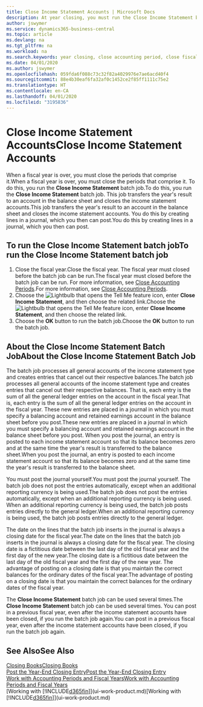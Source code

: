 ```yaml
---
title: Close Income Statement Accounts | Microsoft Docs
description: At year closing, you must run the Close Income Statement batch job to close the accounting periods that make up the fiscal year.
author: jswymer
ms.service: dynamics365-business-central
ms.topic: article
ms.devlang: na
ms.tgt_pltfrm: na
ms.workload: na
ms.search.keywords: year closing, close accounting period, close fiscal year, bank account detailed trial balance
ms.date: 04/01/2020
ms.author: jswymer
ms.openlocfilehash: 059fda6f088c73c32f82a4029976e7ae6acd40f4
ms.sourcegitcommit: 88e4b30eaf6fa32af0c1452ce2f85ff1111c75e2
ms.translationtype: HT
ms.contentlocale: en-CA
ms.lasthandoff: 04/01/2020
ms.locfileid: "3195836"
---
```

# <a name="close-income-statement-accounts"></a><span data-ttu-id="ad6b0-103">Close Income Statement Accounts</span><span class="sxs-lookup"><span data-stu-id="ad6b0-103">Close Income Statement Accounts</span></span>
<span data-ttu-id="ad6b0-104">When a fiscal year is over, you must close the periods that comprise it.</span><span class="sxs-lookup"><span data-stu-id="ad6b0-104">When a fiscal year is over, you must close the periods that comprise it.</span></span> <span data-ttu-id="ad6b0-105">To do this, you run the **Close Income Statement** batch job.</span><span class="sxs-lookup"><span data-stu-id="ad6b0-105">To do this, you run the **Close Income Statement** batch job.</span></span> <span data-ttu-id="ad6b0-106">This job transfers the year's result to an account in the balance sheet and closes the income statement accounts.</span><span class="sxs-lookup"><span data-stu-id="ad6b0-106">This job transfers the year's result to an account in the balance sheet and closes the income statement accounts.</span></span> <span data-ttu-id="ad6b0-107">You do this by creating lines in a journal, which you then can post.</span><span class="sxs-lookup"><span data-stu-id="ad6b0-107">You do this by creating lines in a journal, which you then can post.</span></span>

## <a name="to-run-the-close-income-statement-batch-job"></a><span data-ttu-id="ad6b0-108">To run the Close Income Statement batch job</span><span class="sxs-lookup"><span data-stu-id="ad6b0-108">To run the Close Income Statement batch job</span></span>
1. <span data-ttu-id="ad6b0-109">Close the fiscal year.</span><span class="sxs-lookup"><span data-stu-id="ad6b0-109">Close the fiscal year.</span></span> <span data-ttu-id="ad6b0-110">The fiscal year must closed before the batch job can be run.</span><span class="sxs-lookup"><span data-stu-id="ad6b0-110">The fiscal year must closed before the batch job can be run.</span></span> <span data-ttu-id="ad6b0-111">For more information, see [Close Accounting Periods](year-close-account-periods.md).</span><span class="sxs-lookup"><span data-stu-id="ad6b0-111">For more information, see [Close Accounting Periods](year-close-account-periods.md).</span></span>
2. <span data-ttu-id="ad6b0-112">Choose the ![Lightbulb that opens the Tell Me feature](media/ui-search/search_small.png "Tell me what you want to do") icon, enter **Close Income Statement**, and then choose the related link.</span><span class="sxs-lookup"><span data-stu-id="ad6b0-112">Choose the ![Lightbulb that opens the Tell Me feature](media/ui-search/search_small.png "Tell me what you want to do") icon, enter **Close Income Statement**, and then choose the related link.</span></span>
3. <span data-ttu-id="ad6b0-113">Choose the **OK** button to run the batch job.</span><span class="sxs-lookup"><span data-stu-id="ad6b0-113">Choose the **OK** button to run the batch job.</span></span>

## <a name="about-the-close-income-statement-batch-job"></a><span data-ttu-id="ad6b0-114">About the Close Income Statement Batch Job</span><span class="sxs-lookup"><span data-stu-id="ad6b0-114">About the Close Income Statement Batch Job</span></span>
<span data-ttu-id="ad6b0-115">The batch job processes all general accounts of the income statement type and creates entries that cancel out their respective balances.</span><span class="sxs-lookup"><span data-stu-id="ad6b0-115">The batch job processes all general accounts of the income statement type and creates entries that cancel out their respective balances.</span></span> <span data-ttu-id="ad6b0-116">That is, each entry is the sum of all the general ledger entries on the account in the fiscal year.</span><span class="sxs-lookup"><span data-stu-id="ad6b0-116">That is, each entry is the sum of all the general ledger entries on the account in the fiscal year.</span></span> <span data-ttu-id="ad6b0-117">These new entries are placed in a journal in which you must specify a balancing account and retained earnings account in the balance sheet before you post.</span><span class="sxs-lookup"><span data-stu-id="ad6b0-117">These new entries are placed in a journal in which you must specify a balancing account and retained earnings account in the balance sheet before you post.</span></span> <span data-ttu-id="ad6b0-118">When you post the journal, an entry is posted to each income statement account so that its balance becomes zero and at the same time the year's result is transferred to the balance sheet.</span><span class="sxs-lookup"><span data-stu-id="ad6b0-118">When you post the journal, an entry is posted to each income statement account so that its balance becomes zero and at the same time the year's result is transferred to the balance sheet.</span></span>

<span data-ttu-id="ad6b0-119">You must post the journal yourself.</span><span class="sxs-lookup"><span data-stu-id="ad6b0-119">You must post the journal yourself.</span></span> <span data-ttu-id="ad6b0-120">The batch job does not post the entries automatically, except when an additional reporting currency is being used.</span><span class="sxs-lookup"><span data-stu-id="ad6b0-120">The batch job does not post the entries automatically, except when an additional reporting currency is being used.</span></span> <span data-ttu-id="ad6b0-121">When an additional reporting currency is being used, the batch job posts entries directly to the general ledger.</span><span class="sxs-lookup"><span data-stu-id="ad6b0-121">When an additional reporting currency is being used, the batch job posts entries directly to the general ledger.</span></span>

<span data-ttu-id="ad6b0-122">The date on the lines that the batch job inserts in the journal is always a closing date for the fiscal year.</span><span class="sxs-lookup"><span data-stu-id="ad6b0-122">The date on the lines that the batch job inserts in the journal is always a closing date for the fiscal year.</span></span> <span data-ttu-id="ad6b0-123">The closing date is a fictitious date between the last day of the old fiscal year and the first day of the new year.</span><span class="sxs-lookup"><span data-stu-id="ad6b0-123">The closing date is a fictitious date between the last day of the old fiscal year and the first day of the new year.</span></span> <span data-ttu-id="ad6b0-124">The advantage of posting on a closing date is that you maintain the correct balances for the ordinary dates of the fiscal year.</span><span class="sxs-lookup"><span data-stu-id="ad6b0-124">The advantage of posting on a closing date is that you maintain the correct balances for the ordinary dates of the fiscal year.</span></span>

<span data-ttu-id="ad6b0-125">The **Close Income Statement** batch job can be used several times.</span><span class="sxs-lookup"><span data-stu-id="ad6b0-125">The **Close Income Statement** batch job can be used several times.</span></span> <span data-ttu-id="ad6b0-126">You can post in a previous fiscal year, even after the income statement accounts have been closed, if you run the batch job again.</span><span class="sxs-lookup"><span data-stu-id="ad6b0-126">You can post in a previous fiscal year, even after the income statement accounts have been closed, if you run the batch job again.</span></span>

## <a name="see-also"></a><span data-ttu-id="ad6b0-127">See Also</span><span class="sxs-lookup"><span data-stu-id="ad6b0-127">See Also</span></span>

[<span data-ttu-id="ad6b0-128">Closing Books</span><span class="sxs-lookup"><span data-stu-id="ad6b0-128">Closing Books</span></span>](year-close-books.md)  
[<span data-ttu-id="ad6b0-129">Post the Year-End Closing Entry</span><span class="sxs-lookup"><span data-stu-id="ad6b0-129">Post the Year-End Closing Entry</span></span>](year-how-post-year-end-close-entry.md)  
[<span data-ttu-id="ad6b0-130">Work with Accounting Periods and Fiscal Years</span><span class="sxs-lookup"><span data-stu-id="ad6b0-130">Work with Accounting Periods and Fiscal Years</span></span>](finance-accounting-periods-and-fiscal-years.md)  
<span data-ttu-id="ad6b0-131">[Working with [!INCLUDE[d365fin](includes/d365fin_md.md)]](ui-work-product.md)</span><span class="sxs-lookup"><span data-stu-id="ad6b0-131">[Working with [!INCLUDE[d365fin](includes/d365fin_md.md)]](ui-work-product.md)</span></span>
